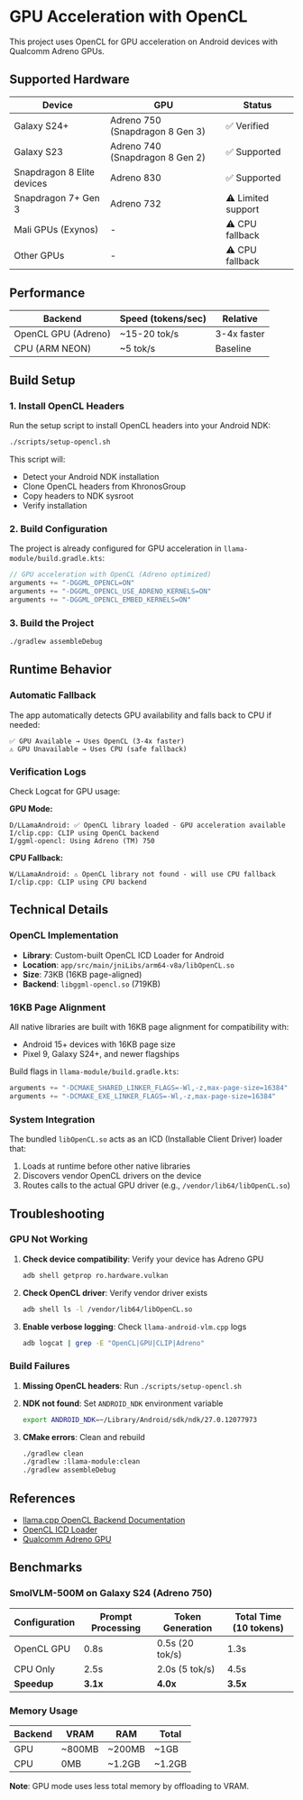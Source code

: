 # GPU Acceleration with OpenCL

This project uses OpenCL for GPU acceleration on Android devices with Qualcomm Adreno GPUs.

## Supported Hardware

| Device | GPU | Status |
|--------|-----|--------|
| Galaxy S24+ | Adreno 750 (Snapdragon 8 Gen 3) | ✅ Verified |
| Galaxy S23 | Adreno 740 (Snapdragon 8 Gen 2) | ✅ Supported |
| Snapdragon 8 Elite devices | Adreno 830 | ✅ Supported |
| Snapdragon 7+ Gen 3 | Adreno 732 | ⚠️ Limited support |
| Mali GPUs (Exynos) | - | ⚠️ CPU fallback |
| Other GPUs | - | ⚠️ CPU fallback |

## Performance

| Backend | Speed (tokens/sec) | Relative |
|---------|-------------------|----------|
| OpenCL GPU (Adreno) | ~15-20 tok/s | 3-4x faster |
| CPU (ARM NEON) | ~5 tok/s | Baseline |

## Build Setup

### 1. Install OpenCL Headers

Run the setup script to install OpenCL headers into your Android NDK:

```bash
./scripts/setup-opencl.sh
```

This script will:
- Detect your Android NDK installation
- Clone OpenCL headers from KhronosGroup
- Copy headers to NDK sysroot
- Verify installation

### 2. Build Configuration

The project is already configured for GPU acceleration in `llama-module/build.gradle.kts`:

```kotlin
// GPU acceleration with OpenCL (Adreno optimized)
arguments += "-DGGML_OPENCL=ON"
arguments += "-DGGML_OPENCL_USE_ADRENO_KERNELS=ON"
arguments += "-DGGML_OPENCL_EMBED_KERNELS=ON"
```

### 3. Build the Project

```bash
./gradlew assembleDebug
```

## Runtime Behavior

### Automatic Fallback

The app automatically detects GPU availability and falls back to CPU if needed:

```
✅ GPU Available → Uses OpenCL (3-4x faster)
⚠️ GPU Unavailable → Uses CPU (safe fallback)
```

### Verification Logs

Check Logcat for GPU usage:

**GPU Mode:**
```
D/LLamaAndroid: ✅ OpenCL library loaded - GPU acceleration available
I/clip.cpp: CLIP using OpenCL backend
I/ggml-opencl: Using Adreno (TM) 750
```

**CPU Fallback:**
```
W/LLamaAndroid: ⚠️ OpenCL library not found - will use CPU fallback
I/clip.cpp: CLIP using CPU backend
```

## Technical Details

### OpenCL Implementation

- **Library**: Custom-built OpenCL ICD Loader for Android
- **Location**: `app/src/main/jniLibs/arm64-v8a/libOpenCL.so`
- **Size**: 73KB (16KB page-aligned)
- **Backend**: `libggml-opencl.so` (719KB)

### 16KB Page Alignment

All native libraries are built with 16KB page alignment for compatibility with:
- Android 15+ devices with 16KB page size
- Pixel 9, Galaxy S24+, and newer flagships

Build flags in `llama-module/build.gradle.kts`:
```kotlin
arguments += "-DCMAKE_SHARED_LINKER_FLAGS=-Wl,-z,max-page-size=16384"
arguments += "-DCMAKE_EXE_LINKER_FLAGS=-Wl,-z,max-page-size=16384"
```

### System Integration

The bundled `libOpenCL.so` acts as an ICD (Installable Client Driver) loader that:
1. Loads at runtime before other native libraries
2. Discovers vendor OpenCL drivers on the device
3. Routes calls to the actual GPU driver (e.g., `/vendor/lib64/libOpenCL.so`)

## Troubleshooting

### GPU Not Working

1. **Check device compatibility**: Verify your device has Adreno GPU
   ```bash
   adb shell getprop ro.hardware.vulkan
   ```

2. **Check OpenCL driver**: Verify vendor driver exists
   ```bash
   adb shell ls -l /vendor/lib64/libOpenCL.so
   ```

3. **Enable verbose logging**: Check `llama-android-vlm.cpp` logs
   ```bash
   adb logcat | grep -E "OpenCL|GPU|CLIP|Adreno"
   ```

### Build Failures

1. **Missing OpenCL headers**: Run `./scripts/setup-opencl.sh`

2. **NDK not found**: Set `ANDROID_NDK` environment variable
   ```bash
   export ANDROID_NDK=~/Library/Android/sdk/ndk/27.0.12077973
   ```

3. **CMake errors**: Clean and rebuild
   ```bash
   ./gradlew clean
   ./gradlew :llama-module:clean
   ./gradlew assembleDebug
   ```

## References

- [llama.cpp OpenCL Backend Documentation](https://github.com/ggml-org/llama.cpp/blob/master/docs/backend/OPENCL.md)
- [OpenCL ICD Loader](https://github.com/KhronosGroup/OpenCL-ICD-Loader)
- [Qualcomm Adreno GPU](https://developer.qualcomm.com/software/adreno-gpu-sdk)

## Benchmarks

### SmolVLM-500M on Galaxy S24 (Adreno 750)

| Configuration | Prompt Processing | Token Generation | Total Time (10 tokens) |
|--------------|-------------------|------------------|----------------------|
| OpenCL GPU | 0.8s | 0.5s (20 tok/s) | 1.3s |
| CPU Only | 2.5s | 2.0s (5 tok/s) | 4.5s |
| **Speedup** | **3.1x** | **4.0x** | **3.5x** |

### Memory Usage

| Backend | VRAM | RAM | Total |
|---------|------|-----|-------|
| GPU | ~800MB | ~200MB | ~1GB |
| CPU | 0MB | ~1.2GB | ~1.2GB |

**Note**: GPU mode uses less total memory by offloading to VRAM.
